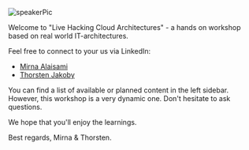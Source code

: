 ![speakerPic](/images/speaker.png)

Welcome to "Live Hacking Cloud Architectures" - a hands on workshop based on real world IT-architectures.

Feel free to connect to your us via LinkedIn:
* [Mirna Alaisami](https://www.linkedin.com/in/mirna-alaisami-030323124/)
* [Thorsten Jakoby](https://www.linkedin.com/in/jakobyte1024/)

You can find a list of available or planned content in the left sidebar.
However, this workshop is a very dynamic one.
Don't hesitate to ask questions.

We hope that you'll enjoy the learnings.

Best regards,
Mirna & Thorsten.
